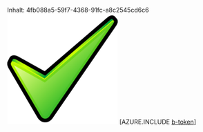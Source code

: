 Inhalt: 4fb088a5-59f7-4368-91fc-a8c2545cd6c6![Bild](6a2f1355-8810-4db5-afac-77940d73ab51.png)
[AZURE.INCLUDE [b-token](6567031d-8e49-403b-afef-75cc931b7963.md)]
